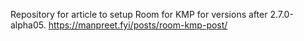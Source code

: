 Repository for article to setup Room for KMP for versions after 2.7.0-alpha05.
https://manpreet.fyi/posts/room-kmp-post/

